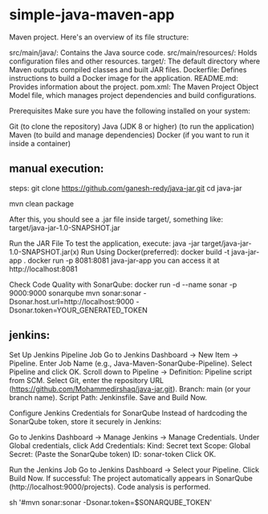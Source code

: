 # simple-java-maven-app
Maven project. Here's an overview of its file structure:

src/main/java/: Contains the Java source code.
src/main/resources/: Holds configuration files and other resources.
target/: The default directory where Maven outputs compiled classes and built JAR files.
Dockerfile: Defines instructions to build a Docker image for the application.
README.md: Provides information about the project.
pom.xml: The Maven Project Object Model file, which manages project dependencies and build configurations.

Prerequisites
Make sure you have the following installed on your system:

Git (to clone the repository)
Java (JDK 8 or higher) (to run the application)
Maven (to build and manage dependencies)
Docker (if you want to run it inside a container)

manual execution:
--------------------------------------------------------------------------------------------------
steps:
git clone https://github.com/ganesh-redy/java-jar.git
cd java-jar


mvn clean package

After this, you should see a .jar file inside target/, something like: target/java-jar-1.0-SNAPSHOT.jar

Run the JAR File To test the application, execute: java -jar target/java-jar-1.0-SNAPSHOT.jar(x)
Run Using Docker(preferred): 
docker build -t java-jar-app .
docker run -p 8081:8081 java-jar-app
you can access it at http://localhost:8081

Check Code Quality with SonarQube:
docker run -d --name sonar -p 9000:9000 sonarqube
mvn sonar:sonar -Dsonar.host.url=http://localhost:9000 -Dsonar.token=YOUR_GENERATED_TOKEN


jenkins:
--------------------------------------------------------------------------------------------------
 Set Up Jenkins Pipeline Job
Go to Jenkins Dashboard → New Item → Pipeline.
Enter Job Name (e.g., Java-Maven-SonarQube-Pipeline).
Select Pipeline and click OK.
Scroll down to Pipeline → Definition: Pipeline script from SCM.
Select Git, enter the repository URL (https://github.com/Mohammedirshaq/java-jar.git).
Branch: main (or your branch name).
Script Path: Jenkinsfile.
Save and Build Now.


Configure Jenkins Credentials for SonarQube
Instead of hardcoding the SonarQube token, store it securely in Jenkins:

Go to Jenkins Dashboard → Manage Jenkins → Manage Credentials.
Under Global credentials, click Add Credentials:
Kind: Secret text
Scope: Global
Secret: (Paste the SonarQube token)
ID: sonar-token
Click OK.

Run the Jenkins Job
Go to Jenkins Dashboard → Select your Pipeline.
Click Build Now.
If successful:
The project automatically appears in SonarQube (http://localhost:9000/projects).
Code analysis is performed.



sh '#mvn sonar:sonar -Dsonar.token=$SONARQUBE_TOKEN'


